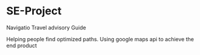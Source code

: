 # SE-Project
Navigatio
Travel advisory Guide

Helping people find optimized paths. Using google maps api to achieve the end product
